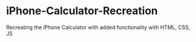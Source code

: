 # iPhone-Calculator-Recreation
Recreating the iPhone Calculator with added functionality with HTML, CSS, JS
